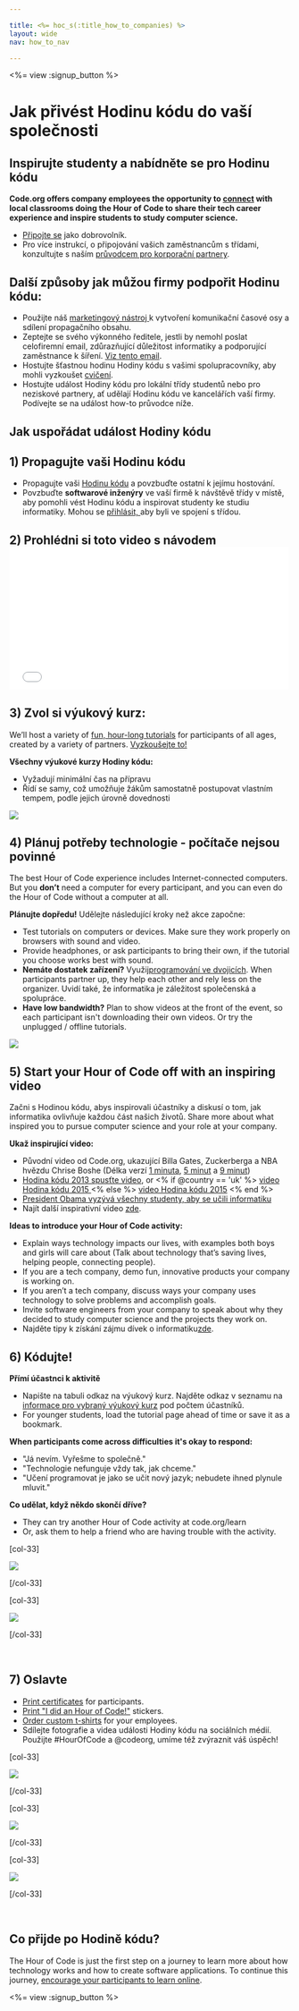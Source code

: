 ```yaml
---

title: <%= hoc_s(:title_how_to_companies) %>
layout: wide
nav: how_to_nav

---
```


<%= view :signup_button %>

# Jak přivést Hodinu kódu do vaší společnosti

## Inspirujte studenty a nabídněte se pro Hodinu kódu

**Code.org offers company employees the opportunity to [connect](<%= resolve_url('https://code.org/volunteer') %>) with local classrooms doing the Hour of Code to share their tech career experience and inspire students to study computer science.**

  * [Připojte se](<%= resolve_url('https://code.org/volunteer') %>) jako dobrovolník.
  * Pro více instrukcí, o připojování vašich zaměstnancům s třídami, konzultujte s naším [ průvodcem pro korporační partnery](<%= localized_file('/files/HourOfCodeGuideForCorporatePartners.pdf') %>).

## Další způsoby jak můžou firmy podpořit Hodinu kódu:

  * Použijte náš [marketingový nástroj ](<%= localized_file('/files/HourOfCodeInternalMarketingToolkit.pdf') %>) k vytvoření komunikační časové osy a sdílení propagačního obsahu.
  * Zeptejte se svého výkonného ředitele, jestli by nemohl poslat celofiremní email, zdůrazňující důležitost informatiky a podporující zaměstnance k šíření. [Viz tento email](<%= resolve_url('/promote/resources#sample-emails') %>).
  * Hostujte šťastnou hodinu Hodiny kódu s vašimi spolupracovníky, aby mohli vyzkoušet [cvičení](<%= resolve_url('https://code.org/learn') %>).
  * Hostujte událost Hodiny kódu pro lokální třídy studentů nebo pro neziskové partnery, ať udělají Hodinu kódu ve kancelářích vaší firmy. Podívejte se na událost how-to průvodce níže.

## Jak uspořádat událost Hodiny kódu

## 1) Propagujte vaši Hodinu kódu

  * Propagujte vaši [Hodinu kódu](<%= resolve_url('/promote') %>) a povzbuďte ostatní k jejímu hostování.
  * Povzbuďte **softwarové inženýry** ve vaší firmě k návštěvě třídy v místě, aby pomohli vést Hodinu kódu a inspirovat studenty ke studiu informatiky. Mohou se [přihlásit, ](<%= resolve_url('https://code.org/volunteer/engineer') %>) aby byli ve spojení s třídou.

## 2) Prohlédni si toto video s návodem <iframe width="500" height="255" src="//www.youtube.com/embed/SrnvvWDm73k" frameborder="0" allowfullscreen></iframe>
## 3) Zvol si výukový kurz:

We’ll host a variety of [fun, hour-long tutorials](<%= resolve_url('https://code.org/learn') %>) for participants of all ages, created by a variety of partners. [Vyzkoušejte to!](<%= resolve_url("https://code.org/learn") %>)

**Všechny výukové kurzy Hodiny kódu:**

  * Vyžadují minimální čas na přípravu
  * Řídí se samy, což umožňuje žákům samostatně postupovat vlastním tempem, podle jejich úrovně dovednosti

[![](/images/fit-700/tutorials.png)](<%= resolve_url('https://code.org/learn') %>)

## 4) Plánuj potřeby technologie - počítače nejsou povinné

The best Hour of Code experience includes Internet-connected computers. But you **don’t** need a computer for every participant, and you can even do the Hour of Code without a computer at all.

**Plánujte dopředu!** Udělejte následující kroky než akce započne:

  * Test tutorials on computers or devices. Make sure they work properly on browsers with sound and video.
  * Provide headphones, or ask participants to bring their own, if the tutorial you choose works best with sound.
  * **Nemáte dostatek zařízení?** Využij[programování ve dvojicích](https://www.youtube.com/watch?v=vgkahOzFH2Q). When participants partner up, they help each other and rely less on the organizer. Uvidí také, že informatika je záležitost společenská a spolupráce.
  * **Have low bandwidth?** Plan to show videos at the front of the event, so each participant isn't downloading their own videos. Or try the unplugged / offline tutorials.

![](/images/fit-350/group_ipad.jpg)

## 5) Start your Hour of Code off with an inspiring video

Začni s Hodinou kódu, abys inspirovali účastníky a diskusí o tom, jak informatika ovlivňuje každou část našich životů. Share more about what inspired you to pursue computer science and your role at your company.

**Ukaž inspirující video:**

  * Původní video od Code.org, ukazující Billa Gates, Zuckerberga a NBA hvězdu Chrise Boshe (Délka verzí [1 minuta](https://www.youtube.com/watch?v=qYZF6oIZtfc), [5 minut](https://www.youtube.com/watch?v=nKIu9yen5nc) a [9 minut](https://www.youtube.com/watch?v=dU1xS07N-FA))
  * [Hodina kódu 2013 spusťte video](https://www.youtube.com/watch?v=FC5FbmsH4fw), or <% if @country == 'uk' %> [video Hodina kódu 2015 ](https://www.youtube.com/watch?v=7L97YMYqLHc) <% else %> [video Hodina kódu 2015](https://www.youtube.com/watch?v=7L97YMYqLHc) <% end %>
  * [President Obama vyzývá všechny studenty, aby se učili informatiku](https://www.youtube.com/watch?v=6XvmhE1J9PY)
  * Najít další inspirativní video [zde](https://www.youtube.com/playlist?list=PLzdnOPI1iJNfpD8i4Sx7U0y2MccnrNZuP).

**Ideas to introduce your Hour of Code activity:**

  * Explain ways technology impacts our lives, with examples both boys and girls will care about (Talk about technology that’s saving lives, helping people, connecting people). 
  * If you are a tech company, demo fun, innovative products your company is working on.
  * If you aren’t a tech company, discuss ways your company uses technology to solve problems and accomplish goals.
  * Invite software engineers from your company to speak about why they decided to study computer science and the projects they work on.
  * Najděte tipy k získání zájmu dívek o informatiku[zde](<%= resolve_url('https://code.org/girls') %>).

## 6) Kódujte!

**Přímí účastnci k aktivitě**

  * Napište na tabuli odkaz na výukový kurz. Najděte odkaz v seznamu na [informace pro vybraný výukový kurz](<%= resolve_url('https://code.org/learn') %>) pod počtem účastníků.
  * For younger students, load the tutorial page ahead of time or save it as a bookmark.

**When participants come across difficulties it's okay to respond:**

  * "Já nevím. Vyřešme to společně."
  * "Technologie nefunguje vždy tak, jak chceme."
  * "Učení programovat je jako se učit nový jazyk; nebudete ihned plynule mluvit."

**Co udělat, když někdo skončí dříve?**

  * They can try another Hour of Code activity at code.org/learn
  * Or, ask them to help a friend who are having trouble with the activity.

[col-33]

![](/images/fit-250/highschoolgirls.jpeg)

[/col-33]

[col-33]

![](/images/fit-300/group_ar.jpg)

[/col-33]

<p style="clear:both">
  &nbsp;
</p>

## 7) Oslavte

  * [Print certificates](<%= resolve_url('https://code.org/certificates') %>) for participants.
  * [Print "I did an Hour of Code!"](<%= resolve_url('/promote/resources#stickers') %>) stickers.
  * [Order custom t-shirts](http://blog.code.org/post/132608499493/hour-of-code-shirts-and-more) for your employees.
  * Sdílejte fotografie a videa události Hodiny kódu na sociálních médií. Použijte #HourOfCode a @codeorg, umíme též zvýraznit váš úspěch!

[col-33]

![](/images/fit-250/celebrate2.jpeg)

[/col-33]

[col-33]

![](/images/fit-260/highlight-certificates.jpg)

[/col-33]

[col-33]

![](/images/fit-300/boy-certificate.jpg)

[/col-33]

<p style="clear:both">
  &nbsp;
</p>

## Co přijde po Hodině kódu?

The Hour of Code is just the first step on a journey to learn more about how technology works and how to create software applications. To continue this journey, [encourage your participants to learn online](<%= resolve_url('https://code.org/learn/beyond') %>).

<%= view :signup_button %>